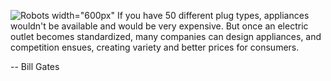 ![Robots width="600px"](robots.png)
If you have 50 different plug types, appliances wouldn't be available and would be very
expensive. But once an electric outlet becomes standardized, many companies can design
appliances, and competition ensues, creating variety and better prices for consumers.

-- Bill Gates
